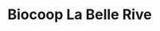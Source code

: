 ---
title: "Biocoop La Belle Rive"
url: /bellerive-sur-allier/biocoop-la-belle-rive/
shop: Lebensmittel
---
